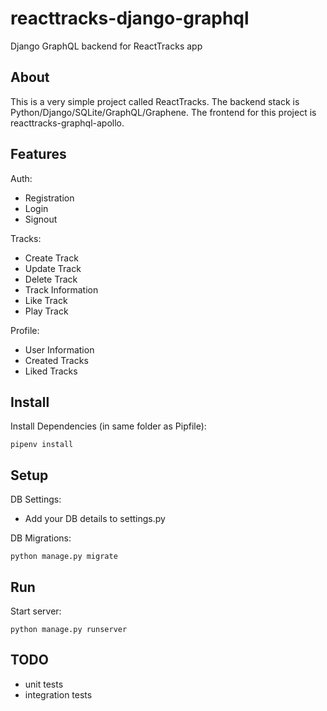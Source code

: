 # reacttracks-django-graphql
Django GraphQL backend for ReactTracks app

## About
This is a very simple project called ReactTracks. The backend stack is Python/Django/SQLite/GraphQL/Graphene. The frontend for this project is reacttracks-graphql-apollo.

## Features
Auth:
  - Registration
  - Login
  - Signout
  
Tracks:
  - Create Track
  - Update Track
  - Delete Track
  - Track Information
  - Like Track
  - Play Track
  
Profile:
  - User Information
  - Created Tracks
  - Liked Tracks 

## Install
Install Dependencies (in same folder as Pipfile):

    pipenv install 
    
## Setup
DB Settings:
- Add your DB details to settings.py

DB Migrations:

    python manage.py migrate
    
## Run
Start server:

    python manage.py runserver

## TODO
- unit tests
- integration tests
